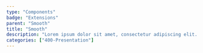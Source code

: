 ```yaml
---
type: "Components"
badge: "Extensions"
parent: "Smooth"
title: "Smooth"
description: "Lorem ipsum dolor sit amet, consectetur adipiscing elit. Nunc tempus laoreet leo sit amet iaculis."
categories: ["400-Presentation"]
---
```


